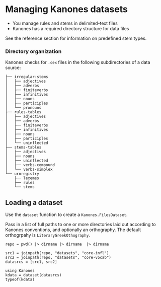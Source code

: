 # Managing Kanones datasets



- You manage rules and stems in delimited-text files
- Kanones has a required directory structure for data files

See the reference section for information on predefined stem types.

### Directory organization

Kanones checks for `.cex` files in the following subdirectories of a data source:

```
├── irregular-stems
│   ├── adjectives
│   ├── adverbs
│   ├── finiteverbs
│   ├── infinitives
│   ├── nouns
│   ├── participles
│   └── pronouns
├── rules-tables
│   ├── adjectives
│   ├── adverbs
│   ├── finiteverbs
│   ├── infinitives
│   ├── nouns
│   ├── participles
│   └── uninflected
├── stems-tables
│   ├── adjectives
│   ├── nouns
│   ├── uninflected
│   ├── verbs-compound
│   └── verbs-simplex
└── urnregistry
    ├── lexemes
    ├── rules
    └── stems
```    


## Loading a dataset

Use the `dataset` function to create a `Kanones.FilesDataset`.


Pass in a list of full paths to one or more directories laid out according to Kanones conventions, and optionally an orthography.  The default orthogrpahy is `LiteraryGreekOthography`.

```@setup kd
repo = pwd() |> dirname |> dirname  |> dirname

```

```@example kd
src1 = joinpath(repo, "datasets", "core-infl")
src2 = joinpath(repo, "datasets", "core-vocab")
datasrcs = [src1, src2]

using Kanones
kdata = dataset(datasrcs)
typeof(kdata)
```


